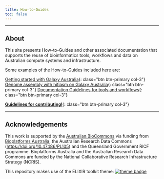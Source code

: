 ```yaml
---
title: How-to-Guides
toc: false
---
```

---

## About

This site presents How-to-Guides and other associated documentation that supports the reuse of bioinformatics tools, workflows and data on Australian compute systems and infrastructure.

Some examples of the How-to-Guides included here are:

[Getting started with Galaxy Australia](galaxy_australia/start_here.md){: class="btn btn-primary col-3"}
[Genome assembly with hifiasm on Galaxy Australia](genome_assembly/hifi_assembly.md){: class="btn btn-primary col-3"}
[Documentation Guidelines for tools and workflows](documentation/DocumentationGuidelines.md){: class="btn btn-primary col-3"}

[**Guidelines for contributing!**](contributing.md){: class="btn btn-primary col-3"}

---

## Acknowledgements

This work is supported by the [Australian BioCommons](https://www.biocommons.org.au/) via funding from [Bioplatforms Australia](https://bioplatforms.com/), the Australian Research Data Commons (https://doi.org/10.47486/PL105) and the Queensland Government RICF programme. Bioplatforms Australia and the Australian Research Data Commons are funded by the National Collaborative Research Infrastructure Strategy (NCRIS).

This repository makes use of the ELIXIR toolkit theme: [![theme badge](https://img.shields.io/badge/ELIXIR%20toolkit%20theme-jekyll-blue?color=0d6efd)](https://github.com/ELIXIR-Belgium/elixir-toolkit-theme)